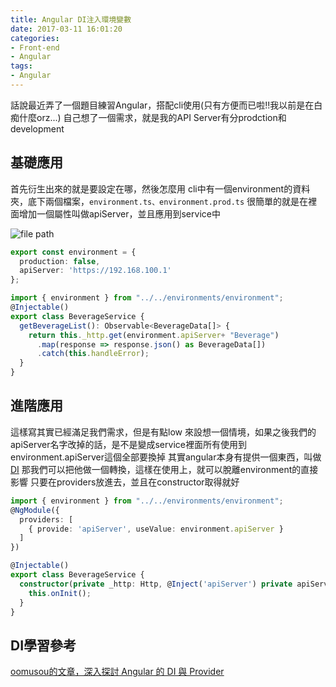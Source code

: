 ```yaml
---
title: Angular DI注入環境變數
date: 2017-03-11 16:01:20
categories:
- Front-end
- Angular
tags:
- Angular
---
```


話說最近弄了一個題目練習Angular，搭配cli使用(只有方便而已啦!!我以前是在白痴什麼orz...)
自己想了一個需求，就是我的API Server有分prodction和development

<!--more-->

## 基礎應用
首先衍生出來的就是要設定在哪，然後怎麼用
cli中有一個environment的資料夾，底下兩個檔案，`environment.ts、environment.prod.ts`
很簡單的就是在裡面增加一個屬性叫做apiServer，並且應用到service中

![file path](/filePath.png)

``` typescript
export const environment = {
  production: false,
  apiServer: 'https://192.168.100.1'
};

import { environment } from "../../environments/environment";
@Injectable()
export class BeverageService {
  getBeverageList(): Observable<BeverageData[]> {
    return this._http.get(environment.apiServer+ "Beverage")
      .map(response => response.json() as BeverageData[])
      .catch(this.handleError);
  }
}
```

## 進階應用
這樣寫其實已經滿足我們需求，但是有點low
來設想一個情境，如果之後我們的apiServer名字改掉的話，是不是變成service裡面所有使用到environment.apiServer這個全部要換掉
其實angular本身有提供一個東西，叫做[DI](https://angular.io/docs/ts/latest/cookbook/dependency-injection.html#!#usevalue)
那我們可以把他做一個轉換，這樣在使用上，就可以脫離environment的直接影響
只要在providers放進去，並且在constructor取得就好

```typescript
import { environment } from "../../environments/environment";
@NgModule({
  providers: [
    { provide: 'apiServer', useValue: environment.apiServer }
  ]
})

@Injectable()
export class BeverageService {
  constructor(private _http: Http, @Inject('apiServer') private apiServer: string) {
    this.onInit();
  }
}
```

## DI學習參考
[oomusou的文章，深入探討 Angular 的 DI 與 Provider](http://oomusou.io/angular/angular-di/)